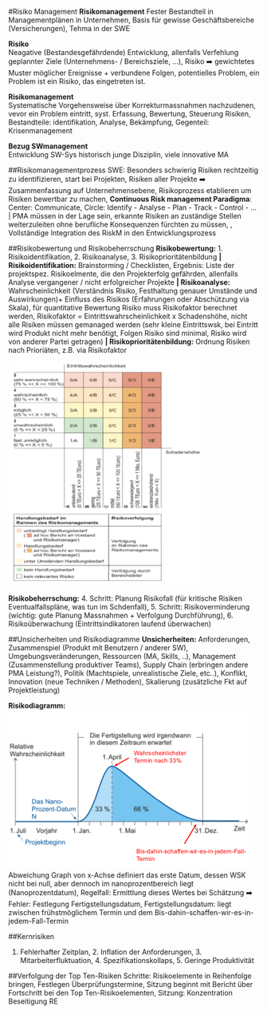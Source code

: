 #Risiko Management
**Risikomanagement**
Fester Bestandteil in Managementplänen in Unternehmen, Basis für gewisse Geschäftsbereiche (Versicherungen), Tehma in der SWE

**Risiko**  
Neagative (Bestandesgefährdende) Entwicklung, allenfalls Verfehlung geplannter Ziele (Unternehmens- / Bereichsziele, ...), Risiko :arrow_right: gewichtetes Muster möglicher Ereignisse + verbundene Folgen, potentielles Problem, ein Problem ist ein Risiko, das eingetreten ist.


**Risikomanagement**  
Systematische Vorgehensweise über Korrekturmassnahmen nachzudenen, vevor ein Problem eintritt, syst. Erfassung, Bewertung, Steuerung Risiken, Bestandteile: identifikation, Analyse, Bekämpfung, Gegenteil: Krisenmanagement

**Bezug SWmanagement**  
Entwicklung SW-Sys historisch junge Disziplin, viele innovative MA

##Risikomanagementprozess
SWE: Besonders schwierig Risiken rechtzeitig zu identifizieren, start bei Projekten, Risiken aller Projekte :arrow_right: Zusammenfassung auf Unternehmensebene, Risikoprozess etablieren um Risiken bewertbar zu machen, **Continuous Risk management Paradigma**: Center: Communicate, Circle: Identify - Analyse - Plan - Track - Control - ... | PMA müssen in der Lage sein, erkannte Risiken an zuständige Stellen weiterzuleiten ohne berufliche Konsequenzen fürchten zu müssen, , Vollständige Integration des RiskM in den Entwicklungsprozess

##Risikobewertung und Risikobeherrschung
**Risikobewertung:** 1. Risikoidentifikation, 2. Risikoanalyse, 3. Risikoprioritätenbildung
**| Risikoidentifikation:** Brainstorming / Checklisten, Ergebnis: Liste der projektspez. Risikoelmente, die den Projekterfolg gefährden, allenfalls Analyse vergangener / nicht erfolgreicher Projekte
**| Risikoanalyse:** Wahrscheinlichkeit (Verständnis Risiko, Festhaltung genauer Umstände und Auswirkungen)+ Einfluss des Risikos (Erfahrungen oder Abschützung via Skala), für quantitative Bewertung Risiko muss Risikofaktor berechnet werden, Risikofaktor = Eintrittswahrscheinlichkeit x Schadenshöhe, nicht alle Risiken müssen gemanaged werden (sehr kleine Eintrittswsk, bei Eintritt wird Produkt nicht mehr benötigt, Folgen Risiko sind minimal, Risiko wird von anderer Partei getragen)
**| Risikoprioritätenbildung:** Ordnung Risiken nach Prioriäten, z.B. via Risikofaktor

![Risikoprioritäten](./images/VK_SWE_9_RM_Risikoprioritaeten.png)

**Risikobeherrschung:** 4. Schritt: Planung Risikofall (für kritische Risiken Eventualfallspläne, was tun im Schdenfall), 5. Schritt: Risikoverminderung (wichtig: gute Planung Massnahmen + Verfolgung Durchführung), 6. Risikoüberwachung (Eintrittsindikatoren laufend überwachen)

##Unsicherheiten und Risikodiagramme
**Unsicherheiten:** Anforderungen, Zusammenspiel (Produkt mit Benutzern / anderer SW), Umgebungsveränderungen, Ressourcen (MA, Skills, ..), Management (Zusammenstellung produktiver Teams), Supply Chain (erbringen andere PMA Leistung?), Politik (Machtspiele, unrealistische Ziele, etc..), Konflikt, Innovation (neue Techniken / Methoden), Skalierung (zusätzliche Fkt auf Projektleistung)

**Risikodiagramm:**
![Risikodiagramm](./images/VK_SWE_9_RM_Risikodiagramm.png)
Abweichung Graph von x-Achse definiert das erste Datum, dessen WSK nicht bei null, aber dennoch im nanoprozentbereich liegt (Nanoprozentdatum), Regelfall: Ermittlung dieses Wertes bei Schätzung :arrow_right: Fehler: Festlegung Fertigstellungsdatum, Fertigstellungsdatum: liegt zwischen frühstmöglichem Termin und dem Bis-dahin-schaffen-wir-es-in-jedem-Fall-Termin

##Kernrisiken
1. Fehlerhafter Zeitplan, 2. Inflation der Anforderungen, 3. Mitarbeiterfluktuation, 4. Spezifikationskollaps, 5. Geringe Produktivität

##Verfolgung der Top Ten-Risiken
Schritte: Risikoelemente in Reihenfolge bringen, Festlegen Überprüfungstermine, Sitzung beginnt mit Bericht über Fortschritt bei den Top Ten-Risikoelementen, Sitzung: Konzentration Beseitigung RE
